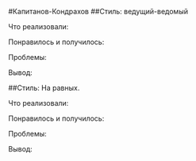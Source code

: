 #Капитанов-Кондрахов
##Стиль: ведущий-ведомый

Что реализовали: 

Понравилось и получилось: 

Проблемы: 

Вывод:

##Стиль: На равных.

Что реализовали:

Понравилось и получилось:

Проблемы:

Вывод:
